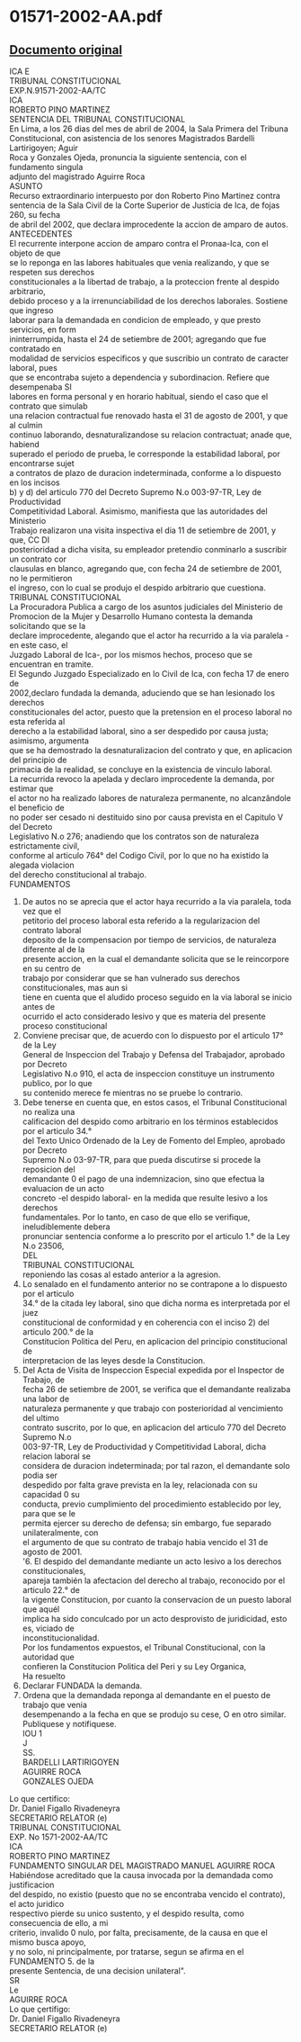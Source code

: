 
01571-2002-AA.pdf
=================
  
[Documento original](https://tc.gob.pe/jurisprudencia/2004/01571-2002-AA.pdf)  
---  
ICA E  
TRIBUNAL CONSTITUCIONAL  
EXP.N.91571-2002-AA/TC  
ICA  
ROBERTO PINO MARTINEZ  
SENTENCIA DEL TRIBUNAL CONSTITUCIONAL  
En Lima, a los 26 dias del mes de abril de 2004, la Sala Primera del Tribuna  
Constitucional, con asistencia de los senores Magistrados Bardelli Lartirigoyen; Aguir  
Roca y Gonzales Ojeda, pronuncia la siguiente sentencia, con el fundamento singula  
adjunto del magistrado Aguirre Roca  
ASUNTO  
Recurso extraordinario interpuesto por don Roberto Pino Martinez contra  
sentencia de la Sala Civil de la Corte Superior de Justicia de Ica, de fojas 260, su fecha  
de abril del 2002, que declara improcedente la accion de amparo de autos.  
ANTECEDENTES  
El recurrente interpone accion de amparo contra el Pronaa-Ica, con el objeto de que  
se lo reponga en las labores habituales que venia realizando, y que se respeten sus derechos  
constitucionales a la libertad de trabajo, a la proteccion frente al despido arbitrario,  
debido proceso y a la irrenunciabilidad de los derechos laborales. Sostiene que ingreso  
laborar para la demandada en condicion de empleado, y que presto servicios, en form  
ininterrumpida, hasta el 24 de setiembre de 2001; agregando que fue contratado en  
modalidad de servicios especificos y que suscribio un contrato de caracter laboral, pues  
que se encontraba sujeto a dependencia y subordinacion. Refiere que desempenaba SI  
labores en forma personal y en horario habitual, siendo el caso que el contrato que simulab  
una relacion contractual fue renovado hasta el 31 de agosto de 2001, y que al culmin  
continuo laborando, desnaturalizandose su relacion contractuat; anade que, habiend  
superado el periodo de prueba, le corresponde la estabilidad laboral, por encontrarse sujet  
a contratos de plazo de duracion indeterminada, conforme a lo dispuesto en los incisos  
b) y d) del articulo 770 del Decreto Supremo N.o 003-97-TR, Ley de Productividad  
Competitividad Laboral. Asimismo, manifiesta que las autoridades del Ministerio  
Trabajo realizaron una visita inspectiva el dia 11 de setiembre de 2001, y que, CC DI  
posterioridad a dicha visita, su empleador pretendio conminarlo a suscribir un contrato cor  
clausulas en blanco, agregando que, con fecha 24 de setiembre de 2001, no le permitieron  
el ingreso, con lo cual se produjo el despido arbitrario que cuestiona.  
TRIBUNAL CONSTITUCIONAL  
La Procuradora Publica a cargo de los asuntos judiciales del Ministerio de  
Promocion de la Mujer y Desarrollo Humano contesta la demanda solicitando que se la  
declare improcedente, alegando que el actor ha recurrido a la via paralela -en este caso, el  
Juzgado Laboral de Ica-, por los mismos hechos, proceso que se encuentran en tramite.  
El Segundo Juzgado Especializado en lo Civil de Ica, con fecha 17 de enero de  
2002,declaro fundada la demanda, aduciendo que se han lesionado los derechos  
constitucionales del actor, puesto que la pretension en el proceso laboral no esta referida al  
derecho a la estabilidad laboral, sino a ser despedido por causa justa; asimismo, argumenta  
que se ha demostrado la desnaturalizacion del contrato y que, en aplicacion del principio de  
primacia de la realidad, se concluye en la existencia de vinculo laboral.  
La recurrida revoco la apelada y declaro improcedente la demanda, por estimar que  
el actor no ha realizado labores de naturaleza permanente, no alcanzândole el beneficio de  
no poder ser cesado ni destituido sino por causa prevista en el Capitulo V del Decreto  
Legislativo N.o 276; anadiendo que los contratos son de naturaleza estrictamente civil,  
conforme al articulo 764° del Codigo Civil, por lo que no ha existido la alegada violacion  
del derecho constitucional al trabajo.  
FUNDAMENTOS  
1. De autos no se aprecia que el actor haya recurrido a la via paralela, toda vez que el  
petitorio del proceso laboral esta referido a la regularizacion del contrato laboral  
deposito de la compensacion por tiempo de servicios, de naturaleza diferente al de la  
presente accion, en la cual el demandante solicita que se le reincorpore en su centro de  
trabajo por considerar que se han vulnerado sus derechos constitucionales, mas aun si  
tiene en cuenta que el aludido proceso seguido en la via laboral se inicio antes de  
ocurrido el acto considerado lesivo y que es materia del presente proceso constitucional  
2. Conviene precisar que, de acuerdo con lo dispuesto por el articulo 17° de la Ley  
General de Inspeccion del Trabajo y Defensa del Trabajador, aprobado por Decreto  
Legislativo N.o 910, el acta de inspeccion constituye un instrumento publico, por lo que  
su contenido merece fe mientras no se pruebe lo contrario.  
3. Debe tenerse en cuenta que, en estos casos, el Tribunal Constitucional no realiza una  
calificacion del despido como arbitrario en los términos establecidos por el articulo 34.°  
del Texto Unico Ordenado de la Ley de Fomento del Empleo, aprobado por Decreto  
Supremo N.o 03-97-TR, para que pueda discutirse si procede la reposicion del  
demandante 0 el pago de una indemnizacion, sino que efectua la evaluacion de un acto  
concreto -el despido laboral- en la medida que resulte lesivo a los derechos  
fundamentales. Por lo tanto, en caso de que ello se verifique, ineludiblemente debera  
pronunciar sentencia conforme a lo prescrito por el articulo 1.° de la Ley N.o 23506,  
DEL  
TRIBUNAL CONSTITUCIONAL  
reponiendo las cosas al estado anterior a la agresion.  
4. Lo senalado en el fundamento anterior no se contrapone a lo dispuesto por el articulo  
34.° de la citada ley laboral, sino que dicha norma es interpretada por el juez  
constitucional de conformidad y en coherencia con el inciso 2) del articulo 200.° de la  
Constitucion Politica del Peru, en aplicacion del principio constitucional de  
interpretacion de las leyes desde la Constitucion.  
5. Del Acta de Visita de Inspeccion Especial expedida por el Inspector de Trabajo, de  
fecha 26 de setiembre de 2001, se verifica que el demandante realizaba una labor de  
naturaleza permanente y que trabajo con posterioridad al vencimiento del ultimo  
contrato suscrito, por lo que, en aplicacion del articulo 770 del Decreto Supremo N.o  
003-97-TR, Ley de Productividad y Competitividad Laboral, dicha relacion laboral se  
considera de duracion indeterminada; por tal razon, el demandante solo podia ser  
despedido por falta grave prevista en la ley, relacionada con su capacidad 0 su  
conducta, previo cumplimiento del procedimiento establecido por ley, para que se le  
permita ejercer su derecho de defensa; sin embargo, fue separado unilateralmente, con  
el argumento de que su contrato de trabajo habia vencido el 31 de agosto de 2001.  
'6. El despido del demandante mediante un acto lesivo a los derechos constitucionales,  
apareja también la afectacion del derecho al trabajo, reconocido por el articulo 22.° de  
la vigente Constitucion, por cuanto la conservacion de un puesto laboral que aquél  
implica ha sido conculcado por un acto desprovisto de juridicidad, esto es, viciado de  
inconstitucionalidad.  
Por los fundamentos expuestos, el Tribunal Constitucional, con la autoridad que  
confieren la Constitucion Politica del Peri y su Ley Organica,  
Ha resuelto  
1. Declarar FUNDADA la demanda.  
2. Ordena que la demandada reponga al demandante en el puesto de trabajo que venia  
desempenando a la fecha en que se produjo su cese, O en otro similar.  
Publiquese y notifiquese.  
lOU 1  
J  
SS.  
BARDELLI LARTIRIGOYEN  
AGUIRRE ROCA  
GONZALES OJEDA  
  
Lo que certifico:  
Dr. Daniel Figallo Rivadeneyra  
SECRETARIO RELATOR (e)  
TRIBUNAL CONSTITUCIONAL  
EXP. No 1571-2002-AA/TC  
ICA  
ROBERTO PINO MARTINEZ  
FUNDAMENTO SINGULAR DEL MAGISTRADO MANUEL AGUIRRE ROCA  
Habiéndose acreditado que la causa invocada por la demandada como justificacion  
del despido, no existio (puesto que no se encontraba vencido el contrato), el acto juridico  
respectivo pierde su unico sustento, y el despido resulta, como consecuencia de ello, a mi  
criterio, invalido 0 nulo, por falta, precisamente, de la causa en que el mismo busca apoyo,  
y no solo, ni principalmente, por tratarse, segun se afirma en el FUNDAMENTO 5. de la  
presente Sentencia, de una decision unilateral".  
SR  
Le  
AGUIRRE ROCA  
Lo que çertifigo:  
Dr. Daniel Figallo Rivadeneyra  
SECRETARIO RELATOR (e)